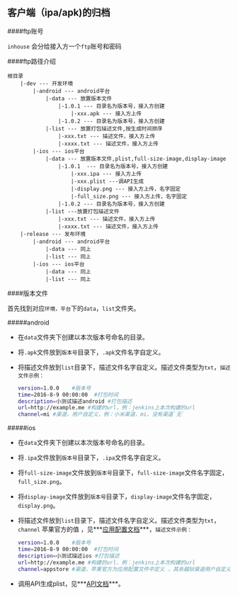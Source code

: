 ## 客户端（ipa/apk)的归档

####ftp账号

`inhouse` 会分给接入方一个`ftp`账号和密码

####ftp路径介绍

```
根目录 
    |-dev --- 开发环境
	    |-android --- android平台
		    |-data --- 放置版本文件
			    |-1.0.1 --- 目录名为版本号，接入方创建
			        |-xxx.apk --- 接入方上传
			    |-1.0.2 --- 目录名为版本号，接入方创建
		    |-list --- 放置打包描述文件,按生成时间排序
		        |-xxx.txt --- 描述文件，接入方上传
		        |-xxxx.txt --- 描述文件，接入方上传
	    |-ios --- ios平台
	        |-data --- 放置版本文件,plist,full-size-image,display-image
	            |-1.0.1  --- 目录名为版本号，接入方创建
	                |-xxx.ipa --- 接入方上传
	                |-xxx.plist ---调API生成
	                |-display.png --- 接入方上传，名字固定
	                |-full_size.png --- 接入方上传，名字固定
	            |-1.0.2 --- 目录名为版本号，接入方创建
	        |-list ---放置打包描述文件
	            |-xxx.txt --- 描述文件，接入方上传
		        |-xxxx.txt --- 描述文件，接入方上传
    |-release --- 发布环境
        |-android --- android平台
            |-data --- 同上
            |-list --- 同上
        |-ios --- ios平台
            |-data --- 同上
            |-list --- 同上   
```

####版本文件

首先找到对应`环境，平台`下的`data`，`list`文件夹。

#####android

- 在`data`文件夹下创建以本次版本号命名的目录。
- 将`.apk`文件放到`版本号`目录下，`.apk`文件名字自定义。
- 将描述文件放到`list`目录下，描述文件名字自定义。描述文件类型为`txt`，`描述文件示例：`

	```bash
	version=1.0.0    #版本号
	time=2016-8-9 00:00:00  #打包时间
	description=小测试描述android #打包描述
	url=http://example.me #构建的url，例：jenkins上本次构建的url
	channel=mi #渠道，用户自定义，例：小米渠道，mi，没有渠道`无`
	```
	
#####ios

- 在`data`文件夹下创建以本次版本号命名的目录。
- 将`.ipa`文件放到`版本号`目录下，`.ipa`文件名字自定义。
- 将`full-size-image`文件放到`版本号`目录下，`full-size-image`文件名字固定，`full_size.png`。
- 将`display-image`文件放到`版本号`目录下，`display-image`文件名字固定，`display.png`。
- 将描述文件放到`list`目录下，描述文件名字自定义。描述文件类型为`txt`，`channel` 苹果官方的值 ，见***[应用配置文档](conf.md#ios_channel)***，`描述文件示例：`

	```bash
	version=1.0.0    #版本号
	time=2016-8-9 00:00:00  #打包时间
	description=小测试描述ios #打包描述
	url=http://example.me #构建的url，例：jenkins上本次构建的url
	channel=appstore #渠道，苹果官方为应用配置文件中定义 ，其余越狱渠道用户自定义。
	```
	
- 调用API生成plist，见***[API文档](api.md#生成plist)***。
